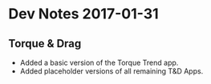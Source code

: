 # Dev Notes 2017-01-31

## Torque & Drag

* Added a basic version of the Torque Trend app.
* Added placeholder versions of all remaining T&D Apps.
